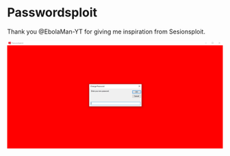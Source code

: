 # Passwordsploit
Thank you @EbolaMan-YT for giving me inspiration from Sesionsploit.


![Alt text](image.png?raw=true)

